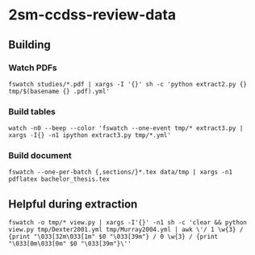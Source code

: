 # 2sm-ccdss-review-data

## Building

### Watch PDFs

    fswatch studies/*.pdf | xargs -I '{}' sh -c 'python extract2.py {} tmp/$(basename {} .pdf).yml'
    
### Build tables

    watch -n0 --beep --color 'fswatch --one-event tmp/* extract3.py | xargs -I{} -n1 ipython extract3.py tmp/*.yml'
    
### Build document

    fswatch --one-per-batch {,sections/}*.tex data/tmp | xargs -n1 pdflatex bachelor_thesis.tex

## Helpful during extraction

    fswatch -o tmp/* view.py | xargs -I'{}' -n1 sh -c 'clear && python view.py tmp/Dexter2001.yml tmp/Murray2004.yml | awk \'/ 1 \w{3} / {print "\033[32m\033[1m" $0 "\033[39m"} / 0 \w{3} / {print "\033[0m\033[0m" $0 "\033[39m"}\''
